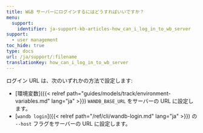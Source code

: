 ```yaml
---
title: W&B サーバーにログインするにはどうすればいいですか？
menu:
  support:
    identifier: ja-support-kb-articles-how_can_i_log_in_to_wb_server
support:
  - user management
toc_hide: true
type: docs
url: /ja/support/:filename
translationKey: how_can_i_log_in_to_wb_server
---
```

ログイン URL は、次のいずれかの方法で設定します:

- [環境変数]({{< relref path="guides/models/track/environment-variables.md" lang="ja" >}}) `WANDB_BASE_URL` をサーバーの URL に設定します。
- [`wandb login`]({{< relref path="/ref/cli/wandb-login.md" lang="ja" >}}) の `--host` フラグをサーバーの URL に設定します。